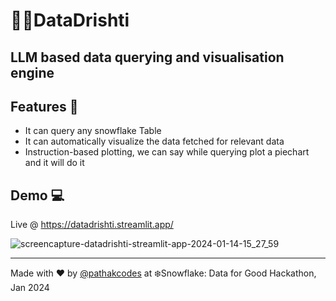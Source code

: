 # 🕵️‍♂️DataDrishti
## LLM based data querying and visualisation engine 

## Features 🚀
- It can query any snowflake Table
- It can automatically visualize the data fetched for relevant data
- Instruction-based plotting, we can say while querying plot a piechart and it will do it 


## Demo 💻
Live @ https://datadrishti.streamlit.app/


![screencapture-datadrishti-streamlit-app-2024-01-14-15_27_59](https://github.com/pathakcodes/DataDrishti/assets/31039145/25c27cc8-4374-4207-a229-6a2ee735baec)

----------
Made with ❤️ by [@pathakcodes](https://github.com/pathakcodes) at ❄️Snowflake: Data for Good Hackathon, Jan 2024
